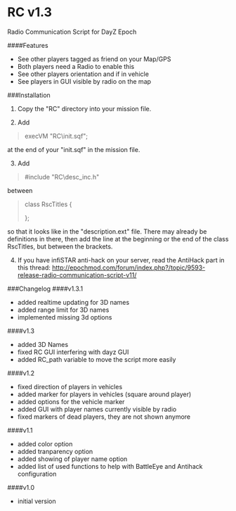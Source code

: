 RC v1.3
==

Radio Communication Script for DayZ Epoch

####Features
* See other players tagged as friend on your Map/GPS
* Both players need a Radio to enable this
* See other players orientation and if in vehicle
* See players in GUI visible by radio on the map

###Installation
1. Copy the "RC" directory into your mission file.

2. Add
  > execVM "RC\init.sqf";

  at the end of your "init.sqf" in the mission file.
  
3. Add
  > \#include "RC\desc_inc.h"
  
  between
  
  > class RscTitles
  > {
  > 
  > };
  
  so that it looks like in the "description.ext" file. There may already be definitions in there, then add the line at the beginning or the end of the class RscTitles, but between the brackets.

4. If you have infiSTAR anti-hack on your server, read the AntiHack part in this thread: http://epochmod.com/forum/index.php?/topic/9593-release-radio-communication-script-v11/

###Changelog
####v1.3.1
* added realtime updating for 3D names
* added range limit for 3D names
* implemented missing 3d options

####v1.3
* added 3D Names
* fixed RC GUI interfering with dayz GUI
* added RC_path variable to move the script more easily

####v1.2
* fixed direction of players in vehicles
* added marker for players in vehicles (square around player)
* added options for the vehicle marker
* added GUI with player names currently visible by radio
* fixed markers of dead players, they are not shown anymore

####v1.1
* added color option
* added tranparency option
* added showing of player name option
* added list of used functions to help with BattleEye and Antihack configuration

####v1.0
* initial version